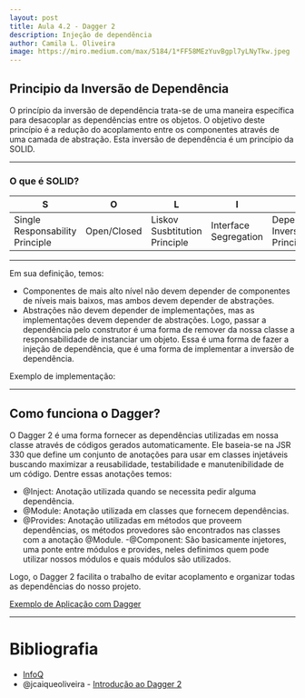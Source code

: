 ```yaml
---
layout: post
title: Aula 4.2 - Dagger 2
description: Injeção de dependência
author: Camila L. Oliveira
image: https://miro.medium.com/max/5184/1*FF58MEzYuvBgpl7yLNyTkw.jpeg
---
```


## Principio da Inversão de Dependência
O princípio da inversão de dependência trata-se de uma maneira específica para desacoplar as dependências entre os objetos. O objetivo deste princípio é a redução do acoplamento entre os componentes através de uma camada de abstração. Esta inversão de dependência é um princípio da SOLID. 

---
### O que é SOLID?

S | O | L | I | D
---|---|---|---|---
Single Responsability Principle | Open/Closed | Liskov Susbtitution Principle | Interface Segregation | Dependency Inversion Principle

---

Em sua definição, temos:
- Componentes de mais alto nível não devem depender de componentes de níveis mais baixos, mas ambos devem depender de abstrações.
- Abstrações não devem depender de implementações, mas as implementações devem depender de abstrações.
Logo, passar a dependência pelo construtor é uma forma de remover da nossa classe a responsabilidade de instanciar um objeto. Essa é uma forma de fazer a injeção de dependência, que é uma forma de implementar a inversão de dependência.

Exemplo de implementação:

<script src="https://gist.github.com/jcaiqueoliveira/31016b89515182943c8cd00b9e902147.js"></script>
---
## Como funciona o Dagger?
O Dagger 2 é uma forma fornecer as dependências utilizadas em nossa classe através de códigos gerados automaticamente. Ele baseia-se na JSR 330 que define um conjunto de anotações para usar em classes injetáveis buscando maximizar a reusabilidade, testabilidade e manutenibilidade de um código. Dentre essas anotações temos:
- @Inject: Anotação utilizada quando se necessita pedir alguma dependência.
- @Module: Anotação utilizada em classes que fornecem dependências.
- @Provides: Anotação utilizadas em métodos que proveem dependências, os métodos provedores são encontrados nas classes com a anotação @Module.
 -@Component: São basicamente injetores, uma ponte entre módulos e provides, neles definimos quem pode utilizar nossos módulos e quais módulos são utilizados.
 
Logo, o Dagger 2 facilita o trabalho de evitar acoplamento e organizar todas as dependências do nosso projeto.

[Exemplo de Aplicação com Dagger](https://github.com/jcaiqueoliveira/introDagger2/tree/master/introDagger)

---

 # Bibliografia
 - [InfoQ](https://www.infoq.com/br/presentations/principios-solid/)
 - @jcaiqueoliveira - [Introdução ao Dagger 2](https://medium.com/android-dev-br/introdução-ao-dagger-2-56d193118a6c)
